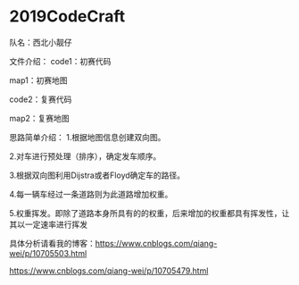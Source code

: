 # 2019CodeCraft
队名：西北小靓仔

文件介绍：
code1：初赛代码

map1：初赛地图

code2：复赛代码

map2：复赛地图


思路简单介绍：
1.根据地图信息创建双向图。

2.对车进行预处理（排序），确定发车顺序。

3.根据双向图利用Dijstra或者Floyd确定车的路径。

4.每一辆车经过一条道路则为此道路增加权重。

5.权重挥发。即除了道路本身所具有的的权重，后来增加的权重都具有挥发性，让其以一定速率进行挥发


具体分析请看我的博客：https://www.cnblogs.com/qiang-wei/p/10705503.html

https://www.cnblogs.com/qiang-wei/p/10705479.html
